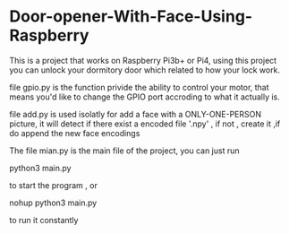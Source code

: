 # Door-opener-With-Face-Using-Raspberry

This is a project that works on Raspberry Pi3b+ or Pi4, using this project you can unlock your dormitory door which related to how your lock work.

file gpio.py is the function privide the ability to control your motor, that means you'd like to change the GPIO port accroding to what it actually is.

file add.py is used isolatly for add a face with a ONLY-ONE-PERSON picture, it will detect if there exist a encoded file '.npy' , if not , create it ,if do append the new face encodings

The file mian.py is the main file of the project, you can just run 

python3 main.py

to start the program , or 

nohup python3 main.py 

to run it constantly 
